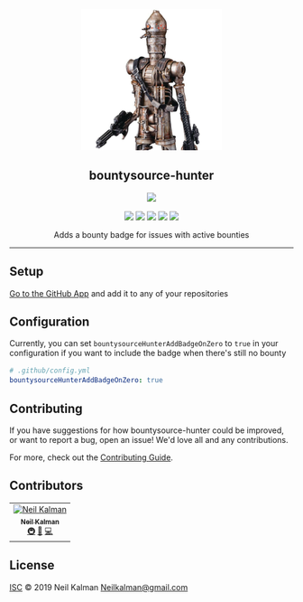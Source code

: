 <p align="center">
  <a href="https://github/apps/bountysource-hunter" target="blank"><img src="avatar.jpg" width="250" ></a>
  <h2 align="center">
    bountysource-hunter
  </h2>
</p>
<p align="center">
  <a href="https://probot.github.io/"><img src="https://img.shields.io/badge/Probot-b33p-00B0D8.svg?style=for-the-badge&logo=probot&logoColor=white"></a>
</p>
<p align="center">
  <a href="https://github.com/semantic-release/semantic-release"><img src="https://img.shields.io/badge/%20%20%F0%9F%93%A6%F0%9F%9A%80-semantic--release-e10079.svg"></a>
  <a href="https://greenkeeper.io/"><img src="https://img.shields.io/badge/greenkeeper-enabled-brightgreen.svg"></a>
  <a href="https://travis-ci.org/Kibibit/bountysource-hunter"><img src="https://travis-ci.org/Kibibit/bountysource-hunter.svg?branch=master"></a>
  <a href="https://coveralls.io/github/Kibibit/bountysource-hunter?branch=master"><img src="https://coveralls.io/repos/github/Kibibit/bountysource-hunter/badge.svg?branch=master"></a>
  <a href="#contributors"><img src="https://img.shields.io/badge/all_contributors-1-orange.svg"></a>
</p>
<p align="center">
  Adds a bounty badge for issues with active bounties
</p>
<hr>

## Setup

[Go to the GitHub App](https://github.com/apps/bountysource-hunter) and add it to any of your repositories

## Configuration

Currently, you can set `bountysourceHunterAddBadgeOnZero` to `true` in your configuration if you want to include the badge when there's still no bounty

```yml
# .github/config.yml
bountysourceHunterAddBadgeOnZero: true

```

## Contributing

If you have suggestions for how bountysource-hunter could be improved, or want to report a bug, open an issue! We'd love all and any contributions.

For more, check out the [Contributing Guide](CONTRIBUTING.md).

## Contributors

<!-- ALL-CONTRIBUTORS-LIST:START - Do not remove or modify this section -->
<!-- prettier-ignore -->
<table><tr><td align="center"><a href="https://github.com/Thatkookooguy"><img src="https://avatars0.githubusercontent.com/u/10427304?s=460&v=4" width="100px;" alt="Neil Kalman"/><br /><sub><b>Neil Kalman</b></sub></a><br /><a href="#infra-Thatkookooguy" title="Infrastructure (Hosting, Build-Tools, etc)">🚇</a> <a href="#design-Thatkookooguy" title="Design">🎨</a> <a href="https://github.com/kibibit/bountysource-hunter/commits?author=Thatkookooguy" title="Code">💻</a></td></tr></table>

<!-- ALL-CONTRIBUTORS-LIST:END -->

## License

[ISC](LICENSE) © 2019 Neil Kalman <Neilkalman@gmail.com>
